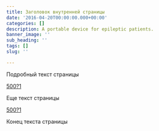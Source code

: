```yaml
---
title: Заголовок внутренней страницы
date: '2016-04-20T00:00:00.000+00:00'
categories: []
description: A portable device for epileptic patients.
banner_image: ''
sub_heading: ''
tags: []
slug: ''

---
```

Подробный текст страницы

[500?1](https://picsum.photos/1024/500?1 "500?1")

Еще текст страницы

[500?1](https://picsum.photos/1024/500?1 "500?1")

Конец текста страницы